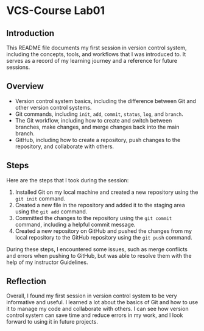 # VCS-Course Lab01

## Introduction
This README file documents my first session in version control system, including the concepts, tools, and workflows that I was introduced to. It serves as a record of my learning journey and a reference for future sessions.

## Overview
- Version control system basics, including the difference between Git and other version control systems.
- Git commands, including `init`, `add`, `commit`, `status`, `log`, and `branch`.
- The Git workflow, including how to create and switch between branches, make changes, and merge changes back into the main branch.
- GitHub, including how to create a repository, push changes to the repository, and collaborate with others.

## Steps
Here are the steps that I took during the session:

1. Installed Git on my local machine and created a new repository using the `git init` command.
2. Created a new file in the repository and added it to the staging area using the `git add` command.
3. Committed the changes to the repository using the `git commit` command, including a helpful commit message.
4. Created a new repository on GitHub and pushed the changes from my local repository to the GitHub repository using the `git push` command.

During these steps, I encountered some issues, such as merge conflicts and errors when pushing to GitHub, but was able to resolve them with the help of my instructor Guidelines.

## Reflection
Overall, I found my first session in version control system to be very informative and useful. I learned a lot about the basics of Git and how to use it to manage my code and collaborate with others. I can see how version control system can save time and reduce errors in my work, and I look forward to using it in future projects.



